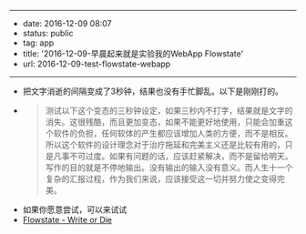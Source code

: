 - --
- date: 2016-12-09 08:07
- status: public
- tag: app
- title: '2016-12-09-早晨起来就是实验我的WebApp Flowstate'
- url: 2016-12-09-test-flowstate-webapp
- --
- 把文字消逝的间隔变成了3秒钟，结果也没有手忙脚乱。以下是刚刚打的。
- > 测试以下这个变态的三秒钟设定，如果三秒内不打字，结果就是文字的消失。这很残酷，而且更加变态，如果不能更好地使用，只能会加重这个软件的负担，任何软体的产生都应该增加人类的方便，而不是相反。所以这个软件的设计理念对于治疗拖延和完美主义还是比较有用的，只是凡事不可过度。如果有问题的话，应该赶紧解决，而不是留给明天。写作的目的就是不停地输出。没有输出的输入没有意义。而人生十一个复杂的汇报过程，作为我们来说，应该接受这一切并努力使之变得完美。
- 如果你愿意尝试，可以来试试
- [Flowstate - Write or Die](http://wangpei.me/flowstate/index.html)
